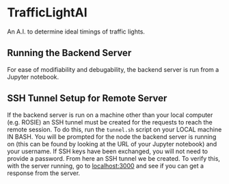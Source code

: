 # TrafficLightAI
An A.I. to determine ideal timings of traffic lights.

## Running the Backend Server
For ease of modifiability and debugability, the backend server is run from a Jupyter notebook.

## SSH Tunnel Setup for Remote Server
If the backend server is run on a machine other than your local computer (e.g. ROSIE) an SSH tunnel must be created for the requests to reach the remote session. To do this, run the `tunnel.sh` script on your LOCAL machine IN BASH. You will be prompted for the node the backend server is running on (this can be found by looking at the URL of your Jupyter notebook) and your username. If SSH keys have been exchanged, you will not need to provide a password. From here an SSH tunnel we be created. To verify this, with the server running, go to [localhost:3000](http://localhost:3000) and see if you can get a response from the server.
